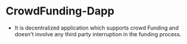 # **CrowdFunding-Dapp** 
- It is decentralized application which supports crowd Funding and doesn't involve any third party interruption in the funding process.